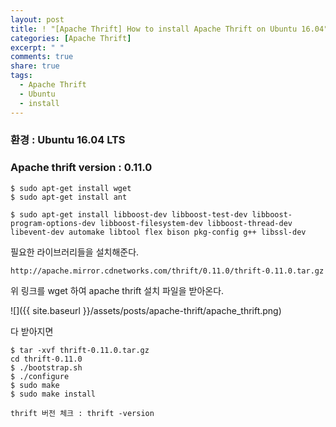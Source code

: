 ```yaml
---
layout: post
title: ! "[Apache Thrift] How to install Apache Thrift on Ubuntu 16.04"
categories: [Apache Thrift]
excerpt: " "
comments: true
share: true
tags:
  - Apache Thrift
  - Ubuntu
  - install
---
```


### 환경 : Ubuntu 16.04 LTS
### Apache thrift version : 0.11.0

```
$ sudo apt-get install wget
$ sudo apt-get install ant

$ sudo apt-get install libboost-dev libboost-test-dev libboost-program-options-dev libboost-filesystem-dev libboost-thread-dev libevent-dev automake libtool flex bison pkg-config g++ libssl-dev
```

필요한 라이브러리들을 설치해준다.

`http://apache.mirror.cdnetworks.com/thrift/0.11.0/thrift-0.11.0.tar.gz`

위 링크를 wget 하여 apache thrift 설치 파일을 받아온다.

![]({{ site.baseurl }}/assets/posts/apache-thrift/apache_thrift.png)

다 받아지면

```
$ tar -xvf thrift-0.11.0.tar.gz
cd thrift-0.11.0
$ ./bootstrap.sh
$ ./configure
$ sudo make
$ sudo make install
```

`thrift 버전 체크 : thrift -version`

